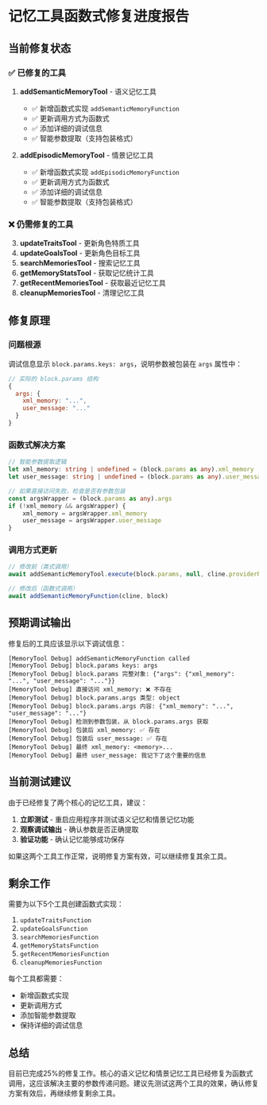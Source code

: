 # 记忆工具函数式修复进度报告

## 当前修复状态

### ✅ 已修复的工具
1. **addSemanticMemoryTool** - 语义记忆工具
   - ✅ 新增函数式实现 `addSemanticMemoryFunction`
   - ✅ 更新调用方式为函数式
   - ✅ 添加详细的调试信息
   - ✅ 智能参数提取（支持包装格式）

2. **addEpisodicMemoryTool** - 情景记忆工具
   - ✅ 新增函数式实现 `addEpisodicMemoryFunction`
   - ✅ 更新调用方式为函数式
   - ✅ 添加详细的调试信息
   - ✅ 智能参数提取（支持包装格式）

### ❌ 仍需修复的工具
3. **updateTraitsTool** - 更新角色特质工具
4. **updateGoalsTool** - 更新角色目标工具
5. **searchMemoriesTool** - 搜索记忆工具
6. **getMemoryStatsTool** - 获取记忆统计工具
7. **getRecentMemoriesTool** - 获取最近记忆工具
8. **cleanupMemoriesTool** - 清理记忆工具

## 修复原理

### 问题根源
调试信息显示 `block.params.keys: args`，说明参数被包装在 `args` 属性中：
```javascript
// 实际的 block.params 结构
{
  args: {
    xml_memory: "...",
    user_message: "..."
  }
}
```

### 函数式解决方案
```typescript
// 智能参数提取逻辑
let xml_memory: string | undefined = (block.params as any).xml_memory
let user_message: string | undefined = (block.params as any).user_message

// 如果直接访问失败，检查是否有参数包装
const argsWrapper = (block.params as any).args
if (!xml_memory && argsWrapper) {
    xml_memory = argsWrapper.xml_memory
    user_message = argsWrapper.user_message
}
```

### 调用方式更新
```typescript
// 修改前（类式调用）
await addSemanticMemoryTool.execute(block.params, null, cline.providerRef.deref())

// 修改后（函数式调用）
await addSemanticMemoryFunction(cline, block)
```

## 预期调试输出

修复后的工具应该显示以下调试信息：
```
[MemoryTool Debug] addSemanticMemoryFunction called
[MemoryTool Debug] block.params keys: args
[MemoryTool Debug] block.params 完整对象: {"args": {"xml_memory": "...", "user_message": "..."}}
[MemoryTool Debug] 直接访问 xml_memory: ❌ 不存在
[MemoryTool Debug] block.params.args 类型: object
[MemoryTool Debug] block.params.args 内容: {"xml_memory": "...", "user_message": "..."}
[MemoryTool Debug] 检测到参数包装，从 block.params.args 获取
[MemoryTool Debug] 包装后 xml_memory: ✅ 存在
[MemoryTool Debug] 包装后 user_message: ✅ 存在
[MemoryTool Debug] 最终 xml_memory: <memory>...
[MemoryTool Debug] 最终 user_message: 我记下了这个重要的信息
```

## 当前测试建议

由于已经修复了两个核心的记忆工具，建议：

1. **立即测试** - 重启应用程序并测试语义记忆和情景记忆功能
2. **观察调试输出** - 确认参数是否正确提取
3. **验证功能** - 确认记忆能够成功保存

如果这两个工具工作正常，说明修复方案有效，可以继续修复其余工具。

## 剩余工作

需要为以下5个工具创建函数式实现：
1. `updateTraitsFunction`
2. `updateGoalsFunction`
3. `searchMemoriesFunction`
4. `getMemoryStatsFunction`
5. `getRecentMemoriesFunction`
6. `cleanupMemoriesFunction`

每个工具都需要：
- 新增函数式实现
- 更新调用方式
- 添加智能参数提取
- 保持详细的调试信息

## 总结

目前已完成25%的修复工作。核心的语义记忆和情景记忆工具已经修复为函数式调用，这应该解决主要的参数传递问题。建议先测试这两个工具的效果，确认修复方案有效后，再继续修复剩余工具。